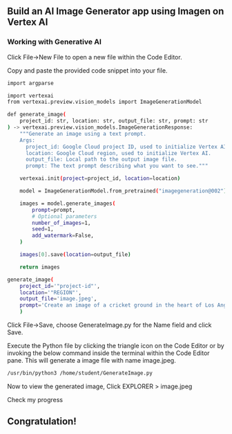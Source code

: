 ## Build an AI Image Generator app using Imagen on Vertex AI

### Working with Generative AI

Click File->New File to open a new file within the Code Editor.

Copy and paste the provided code snippet into your file.

```bash
import argparse

import vertexai
from vertexai.preview.vision_models import ImageGenerationModel

def generate_image(
    project_id: str, location: str, output_file: str, prompt: str
) -> vertexai.preview.vision_models.ImageGenerationResponse:
    """Generate an image using a text prompt.
    Args:
      project_id: Google Cloud project ID, used to initialize Vertex AI.
      location: Google Cloud region, used to initialize Vertex AI.
      output_file: Local path to the output image file.
      prompt: The text prompt describing what you want to see."""

    vertexai.init(project=project_id, location=location)

    model = ImageGenerationModel.from_pretrained("imagegeneration@002")

    images = model.generate_images(
        prompt=prompt,
        # Optional parameters
        number_of_images=1,
        seed=1,
        add_watermark=False,
    )

    images[0].save(location=output_file)

    return images

generate_image(
    project_id='"project-id"',
    location='"REGION"',
    output_file='image.jpeg',
    prompt='Create an image of a cricket ground in the heart of Los Angeles',
    )
```

Click File->Save, choose GenerateImage.py for the Name field and click Save.

Execute the Python file by clicking the triangle icon on the Code Editor or by invoking the below command inside the terminal within the Code Editor pane. This will generate a image file with name image.jpeg.

```bash
/usr/bin/python3 /home/student/GenerateImage.py
```

Now to view the generated image, Click EXPLORER > image.jpeg

Check my progress 

## Congratulation!